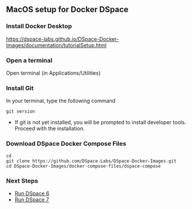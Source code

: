 ## MacOS setup for Docker DSpace

### Install Docker Desktop

https://dspace-labs.github.io/DSpace-Docker-Images/documentation/tutorialSetup.html

### Open a terminal

Open terminal (in Applications/Utilities)

### Install Git
In your terminal, type the following command

```shell
git version
```
- If git is not yet installed, you will be prompted to install developer tools.  Proceed with the installation.

### Download DSpace Docker Compose Files

```shell
cd
git clone https://github.com/DSpace-Labs/DSpace-Docker-Images.git
cd DSpace-Docker-Images/docker-compose-files/dspace-compose
```

### Next Steps

- [Run DSpace 6](run.DSpace6.md)
- [Run DSpace 7](run.DSpace7.md)
